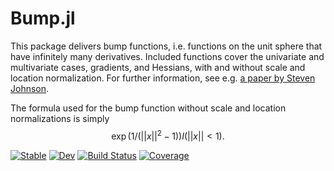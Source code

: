 # Bump.jl

This package delivers bump functions, i.e. functions on the unit sphere that have infinitely many derivatives. Included functions cover the univariate and multivariate cases, gradients, and Hessians, with and without scale and location normalization.  For further information, see e.g. [a paper by Steven Johnson](https://arxiv.org/abs/1508.04376).

The formula used for the bump function without scale and location normalizations is simply
$$
  \exp( 1 / (||x||^2-1)) I(||x||<1).
$$

[![Stable](https://img.shields.io/badge/docs-stable-blue.svg)](https://NittanyLion.github.io/Bump.jl/stable)
[![Dev](https://img.shields.io/badge/docs-dev-blue.svg)](https://NittanyLion.github.io/Bump.jl/dev)
[![Build Status](https://github.com/NittanyLion/Bump.jl/workflows/CI/badge.svg)](https://github.com/NittanyLion/Bump.jl/actions)
[![Coverage](https://codecov.io/gh/NittanyLion/Bump.jl/branch/master/graph/badge.svg)](https://codecov.io/gh/NittanyLion/Bump.jl)


